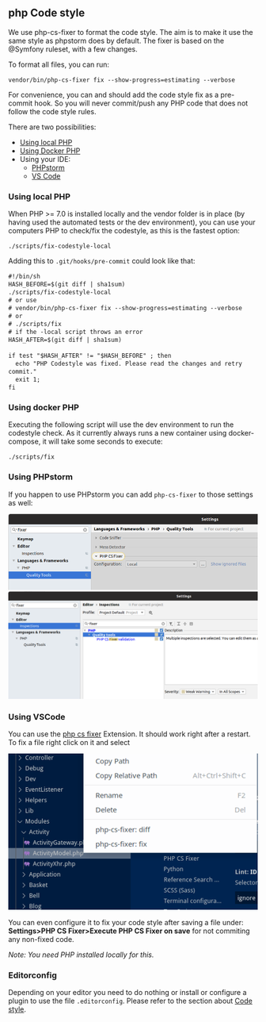 ## php Code style

We use php-cs-fixer to format the code style.
The aim is to make it use the same style as phpstorm does by default.
The fixer is based on the @Symfony ruleset, with a few changes.

To format all files, you can run:

```
vendor/bin/php-cs-fixer fix --show-progress=estimating --verbose
```

For convenience, you can and should add the code style fix as a pre-commit hook.
So you will never commit/push any PHP code that does not follow the code style rules.

There are two possibilities:
- [Using local PHP](#using-local-php)
- [Using Docker PHP](#using-docker-php)
- Using your IDE:
  - [PHPstorm](#using-phpstorm)
  - [VS Code](#using-vscode)

### Using local PHP

When PHP >= 7.0 is installed locally and the vendor folder is in place (by having used the automated tests or the dev environment), you can use your computers PHP to check/fix the codestyle, as this is the fastest option:

```
./scripts/fix-codestyle-local
```

Adding this to `.git/hooks/pre-commit` could look like that:

```
#!/bin/sh
HASH_BEFORE=$(git diff | sha1sum)
./scripts/fix-codestyle-local
# or use
# vendor/bin/php-cs-fixer fix --show-progress=estimating --verbose
# or
# ./scripts/fix
# if the -local script throws an error
HASH_AFTER=$(git diff | sha1sum)

if test "$HASH_AFTER" != "$HASH_BEFORE" ; then
  echo "PHP Codestyle was fixed. Please read the changes and retry commit."
  exit 1;
fi
```

### Using docker PHP

Executing the following script will use the dev environment to run the codestyle check.
As it currently always runs a new container using docker-compose, it will take some seconds to execute:

```
./scripts/fix
```

### Using PHPstorm

If you happen to use PHPstorm you can add `php-cs-fixer` to those settings as well:
<div align="center"><img src="images/setting-things-up-phpstorm-php-cs-fixer.png" alt="PHPstorm enable php-cs-fixer"/></div>
<div align="center"><img src="images/setting-things-up-phpstorm-inspections.png" alt="PHPstorm inspections"></div>

### Using VSCode

You can use the [php cs fixer](https://marketplace.visualstudio.com/items?itemName=junstyle.php-cs-fixer) Extension. It should work right after a restart. To fix a file right click on it and select

<div align="center"><img src="images/setting-things-up-vscode-php-cs-fix-file.png" alt="VSCode PHP CS Fixer dialog"></div>

You can even configure it to fix your code style after saving a file under: **Settings>PHP CS Fixer>Execute PHP CS Fixer on save** for not commiting any non-fixed code.

*Note: You need PHP installed locally for this.*

### Editorconfig

Depending on your editor you need to do nothing or install or configure a plugin to use the file `.editorconfig`. Please refer to the section about [Code style](codestyle.md).
